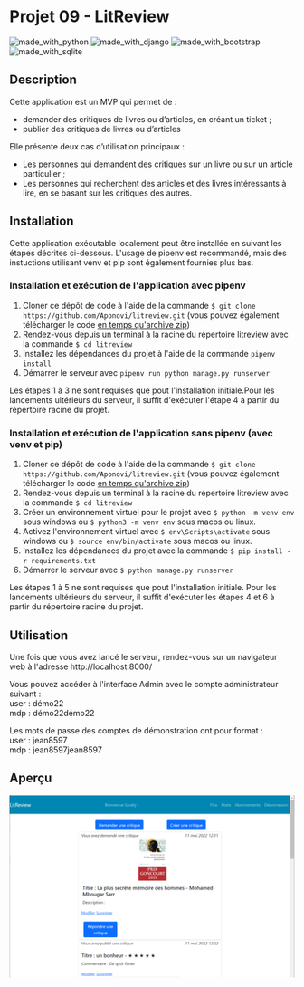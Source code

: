 # Projet 09 -  LitReview

![made_with_python](https://img.shields.io/badge/Python-3776AB?style=for-the-badge&logo=python&logoColor=white)
![made_with_django](https://img.shields.io/badge/Django-092E20?style=for-the-badge&logo=django&logoColor=white)
![made_with_bootstrap](https://img.shields.io/badge/Bootstrap-563D7C?style=for-the-badge&logo=bootstrap&logoColor=white)
![made_with_sqlite](https://img.shields.io/badge/SQLite-07405E?style=for-the-badge&logo=sqlite&logoColor=white)


## Description

Cette application est un MVP qui permet de : 

- demander des critiques de livres ou d’articles, en créant un ticket ; 
- publier des critiques de livres ou d’articles


Elle présente deux cas d’utilisation principaux : 

- Les personnes qui demandent des critiques sur un livre ou sur un article particulier ;
- Les personnes qui recherchent des articles et des livres intéressants à lire, en se basant sur les critiques des autres.

## Installation

Cette application exécutable localement peut être installée en suivant les étapes décrites ci-dessous. L'usage de pipenv est recommandé, mais des instuctions utilisant venv et pip sont également fournies plus bas.

### Installation et exécution de l'application avec pipenv

1. Cloner ce dépôt de code à l'aide de la commande `$ git clone https://github.com/Aponovi/litreview.git` (vous pouvez également télécharger le code [en temps qu'archive zip](https://github.com/Aponovi/litreview/archive/refs/heads/master.zip))
2. Rendez-vous depuis un terminal à la racine du répertoire litreview avec la commande `$ cd litreview`
3. Installez les dépendances du projet à l'aide de la commande `pipenv install`
4. Démarrer le serveur avec `pipenv run python manage.py runserver`

Les étapes 1 à 3 ne sont requises que pout l'installation initiale.Pour les lancements ultérieurs du serveur, il suffit d'exécuter l'étape 4 à partir du répertoire racine du projet.

### Installation et exécution de l'application sans pipenv (avec venv et pip)

1. Cloner ce dépôt de code à l'aide de la commande `$ git clone https://github.com/Aponovi/litreview.git` (vous pouvez également télécharger le code [en temps qu'archive zip](https://github.com/Aponovi/litreview/archive/refs/heads/master.zip))
2. Rendez-vous depuis un terminal à la racine du répertoire litreview avec la commande `$ cd litreview`
3. Créer un environnement virtuel pour le projet avec `$ python -m venv env` sous windows ou `$ python3 -m venv env` sous macos ou linux.
4. Activez l'environnement virtuel avec `$ env\Scripts\activate` sous windows ou `$ source env/bin/activate` sous macos ou linux.
5. Installez les dépendances du projet avec la commande `$ pip install -r requirements.txt`
6. Démarrer le serveur avec `$ python manage.py runserver`

Les étapes 1 à 5 ne sont requises que pout l'installation initiale. Pour les lancements ultérieurs du serveur, il suffit d'exécuter les étapes 4 et 6 à partir du répertoire racine du projet.


## Utilisation

Une fois que vous avez lancé le serveur,  rendez-vous sur un navigateur web à l'adresse http://localhost:8000/

Vous pouvez accéder à  l'interface Admin avec le compte administrateur suivant :\
user : démo22\
mdp : démo22démo22

Les mots de passe des comptes de démonstration ont pour format :\
user : jean8597\
mdp : jean8597jean8597

## Aperçu


![Aperçu](preview.png)
